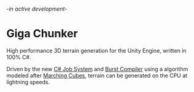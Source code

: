 -*in active development*-
# Giga Chunker
High performance 3D terrain generation for the Unity Engine, written in 100% C#.

Driven by the new [C# Job System](https://docs.unity3d.com/Manual/JobSystem.html)
and [Burst Compiler](https://docs.unity3d.com/Packages/com.unity.burst@1.6/manual/index.html)
using a algorithm modeled after [Marching Cubes](http://paulbourke.net/geometry/polygonise/),
terrain can be generated on the CPU at lightning speeds.